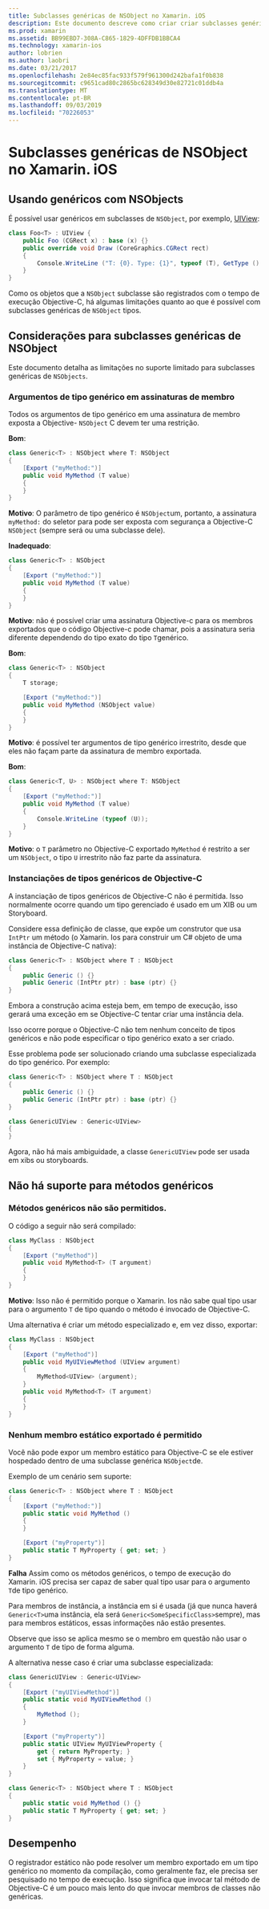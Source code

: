 ```yaml
---
title: Subclasses genéricas de NSObject no Xamarin. iOS
description: Este documento descreve como criar criar subclasses genéricas de NSObject. Ele examina o que pode e não pode ser feito, discute o registrador estático e examina o desempenho.
ms.prod: xamarin
ms.assetid: BB99EBD7-308A-C865-1829-4DFFDB1BBCA4
ms.technology: xamarin-ios
author: lobrien
ms.author: laobri
ms.date: 03/21/2017
ms.openlocfilehash: 2e84ec85fac933f579f961300d242bafa1f0b838
ms.sourcegitcommit: c9651cad80c2865bc628349d30e82721c01ddb4a
ms.translationtype: MT
ms.contentlocale: pt-BR
ms.lasthandoff: 09/03/2019
ms.locfileid: "70226053"
---
```

# <a name="generic-subclasses-of-nsobject-in-xamarinios"></a>Subclasses genéricas de NSObject no Xamarin. iOS

## <a name="using-generics-with-nsobjects"></a>Usando genéricos com NSObjects

É possível usar genéricos em subclasses de `NSObject`, por exemplo, [UIView](xref:UIKit.UIView):

```csharp
class Foo<T> : UIView {
    public Foo (CGRect x) : base (x) {}
    public override void Draw (CoreGraphics.CGRect rect)
    {
        Console.WriteLine ("T: {0}. Type: {1}", typeof (T), GetType ().Name);
    }
}
```

Como os objetos que a `NSObject` subclasse são registrados com o tempo de execução Objective-C, há algumas limitações quanto ao que é possível com subclasses genéricas de `NSObject` tipos.

## <a name="considerations-for-generic-subclasses-of-nsobject"></a>Considerações para subclasses genéricas de NSObject

Este documento detalha as limitações no suporte limitado para subclasses genéricas de `NSObjects`.

### <a name="generic-type-arguments-in-member-signatures"></a>Argumentos de tipo genérico em assinaturas de membro

Todos os argumentos de tipo genérico em uma assinatura de membro exposta a Objective- `NSObject` C devem ter uma restrição.

**Bom**:

```csharp
class Generic<T> : NSObject where T: NSObject
{
    [Export ("myMethod:")]
    public void MyMethod (T value)
    {
    }
}
```

**Motivo**: O parâmetro de tipo genérico é `NSObject`um, portanto, a assinatura `myMethod:` do seletor para pode ser exposta com segurança a Objective-C `NSObject` (sempre será ou uma subclasse dele).

**Inadequado**:

```csharp
class Generic<T> : NSObject
{
    [Export ("myMethod:")]
    public void MyMethod (T value)
    {
    }
}
```

**Motivo**: não é possível criar uma assinatura Objective-c para os membros exportados que o código Objective-c pode chamar, pois a assinatura seria diferente dependendo do tipo exato do tipo `T`genérico.

**Bom**:

```csharp
class Generic<T> : NSObject
{
    T storage;

    [Export ("myMethod:")]
    public void MyMethod (NSObject value)
    {
    }
}
```

**Motivo**: é possível ter argumentos de tipo genérico irrestrito, desde que eles não façam parte da assinatura de membro exportada.

**Bom**:

```csharp
class Generic<T, U> : NSObject where T: NSObject
{
    [Export ("myMethod:")]
    public void MyMethod (T value)
    {
        Console.WriteLine (typeof (U));
    }
}
```

**Motivo**: o `T` parâmetro no Objective-C exportado `MyMethod` é restrito a ser um `NSObject`, o tipo `U` irrestrito não faz parte da assinatura.

### <a name="instantiations-of-generic-types-from-objective-c"></a>Instanciações de tipos genéricos de Objective-C

A instanciação de tipos genéricos de Objective-C não é permitida. Isso normalmente ocorre quando um tipo gerenciado é usado em um XIB ou um Storyboard.

Considere essa definição de classe, que expõe um construtor que usa `IntPtr` um método (o Xamarin. Ios para construir um C# objeto de uma instância de Objective-C nativa):

```csharp
class Generic<T> : NSObject where T : NSObject
{
    public Generic () {}
    public Generic (IntPtr ptr) : base (ptr) {}
}
```

Embora a construção acima esteja bem, em tempo de execução, isso gerará uma exceção em se Objective-C tentar criar uma instância dela.

Isso ocorre porque o Objective-C não tem nenhum conceito de tipos genéricos e não pode especificar o tipo genérico exato a ser criado.

Esse problema pode ser solucionado criando uma subclasse especializada do tipo genérico. Por exemplo:

```csharp
class Generic<T> : NSObject where T : NSObject
{
    public Generic () {}
    public Generic (IntPtr ptr) : base (ptr) {}
}

class GenericUIView : Generic<UIView>
{
}
```

Agora, não há mais ambiguidade, a classe `GenericUIView` pode ser usada em xibs ou storyboards.

## <a name="no-support-for-generic-methods"></a>Não há suporte para métodos genéricos

### <a name="generic-methods-are-not-allowed"></a>Métodos genéricos não são permitidos.

O código a seguir não será compilado:

```csharp
class MyClass : NSObject
{
    [Export ("myMethod")]
    public void MyMethod<T> (T argument)
    {
    }
}
```

**Motivo**: Isso não é permitido porque o Xamarin. Ios não sabe qual tipo usar para o argumento `T` de tipo quando o método é invocado de Objective-C.

Uma alternativa é criar um método especializado e, em vez disso, exportar:

```csharp
class MyClass : NSObject
{
    [Export ("myMethod")]
    public void MyUIViewMethod (UIView argument)
    {
        MyMethod<UIView> (argument);
    }
    public void MyMethod<T> (T argument)
    {
    }
}
```

### <a name="no-exported-static-members-allowed"></a>Nenhum membro estático exportado é permitido

Você não pode expor um membro estático para Objective-C se ele estiver hospedado dentro de uma subclasse genérica `NSObject`de.

Exemplo de um cenário sem suporte:

```csharp
class Generic<T> : NSObject where T : NSObject
{
    [Export ("myMethod:")]
    public static void MyMethod ()
    {
    }

    [Export ("myProperty")]
    public static T MyProperty { get; set; }
}
```

**Falha** Assim como os métodos genéricos, o tempo de execução do Xamarin. iOS precisa ser capaz de saber qual tipo usar para o argumento `T`de tipo genérico.

Para membros de instância, a instância em si é usada (já que nunca haverá `Generic<T>`uma instância, ela será `Generic<SomeSpecificClass>`sempre), mas para membros estáticos, essas informações não estão presentes.

Observe que isso se aplica mesmo se o membro em questão não usar o argumento `T` de tipo de forma alguma.

A alternativa nesse caso é criar uma subclasse especializada:

```csharp
class GenericUIView : Generic<UIView>
{
    [Export ("myUIViewMethod")]
    public static void MyUIViewMethod ()
    {
        MyMethod ();
    }

    [Export ("myProperty")]
    public static UIView MyUIViewProperty {
        get { return MyProperty; }
        set { MyProperty = value; }
    }
}

class Generic<T> : NSObject where T : NSObject
{
    public static void MyMethod () {}
    public static T MyProperty { get; set; }
}
```

## <a name="performance"></a>Desempenho

O registrador estático não pode resolver um membro exportado em um tipo genérico no momento da compilação, como geralmente faz, ele precisa ser pesquisado no tempo de execução. Isso significa que invocar tal método de Objective-C é um pouco mais lento do que invocar membros de classes não genéricas.

